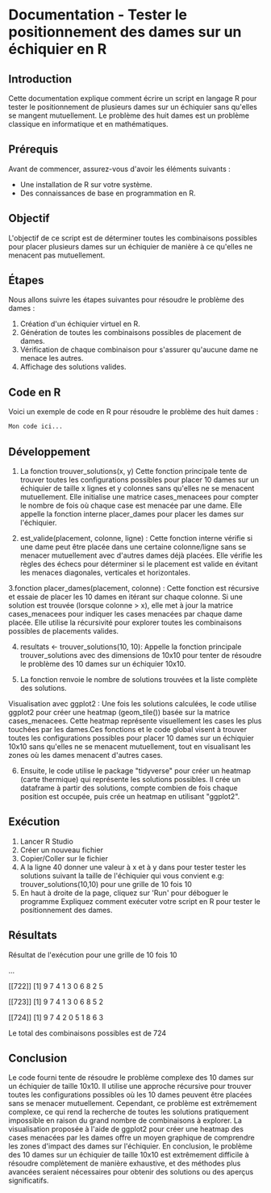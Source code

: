 
# Documentation - Tester le positionnement des dames sur un échiquier en R

## Introduction
Cette documentation explique comment écrire un script en langage R pour tester le positionnement de plusieurs dames sur un échiquier sans qu'elles se mangent mutuellement. Le problème des huit dames est un problème classique en informatique et en mathématiques.

## Prérequis
Avant de commencer, assurez-vous d'avoir les éléments suivants :
- Une installation de R sur votre système.
- Des connaissances de base en programmation en R.

## Objectif
L'objectif de ce script est de déterminer toutes les combinaisons possibles pour placer plusieurs dames sur un échiquier de manière à ce qu'elles ne menacent pas mutuellement.

## Étapes
Nous allons suivre les étapes suivantes pour résoudre le problème des dames :
1. Création d'un échiquier virtuel en R.
2. Génération de toutes les combinaisons possibles de placement de dames.
3. Vérification de chaque combinaison pour s'assurer qu'aucune dame ne menace les autres.
4. Affichage des solutions valides.

## Code en R
Voici un exemple de code en R pour résoudre le problème des huit dames :

```R
Mon code ici...
```
## Développement
1. La fonction trouver_solutions(x, y)
Cette fonction principale tente de trouver toutes les configurations possibles pour placer 10 dames sur un échiquier de taille x lignes et y colonnes sans qu'elles ne se menacent mutuellement.
Elle initialise une matrice cases_menacees pour compter le nombre de fois où chaque case est menacée par une dame.
Elle appelle la fonction interne placer_dames pour placer les dames sur l'échiquier.

2. est_valide(placement, colonne, ligne) :
Cette fonction interne vérifie si une dame peut être placée dans une certaine colonne/ligne sans se menacer mutuellement avec d'autres dames déjà placées.
Elle vérifie les règles des échecs pour déterminer si le placement est valide en évitant les menaces diagonales, verticales et horizontales.

3.fonction placer_dames(placement, colonne) :
Cette fonction est récursive et essaie de placer les 10 dames en itérant sur chaque colonne.
Si une solution est trouvée (lorsque colonne > x), elle met à jour la matrice cases_menacees pour indiquer les cases menacées par chaque dame placée.
Elle utilise la récursivité pour explorer toutes les combinaisons possibles de placements valides.

4. resultats <- trouver_solutions(10, 10):
Appelle la fonction principale trouver_solutions avec des dimensions de 10x10 pour tenter de résoudre le problème des 10 dames sur un échiquier 10x10.

5. La fonction renvoie le nombre de solutions trouvées et la liste complète des solutions.

Visualisation avec ggplot2 :
Une fois les solutions calculées, le code utilise ggplot2 pour créer une heatmap (geom_tile()) basée sur la matrice cases_menacees. Cette heatmap représente visuellement les cases les plus touchées par les dames.Ces fonctions et le code global visent à trouver toutes les configurations possibles pour placer 10 dames sur un échiquier 10x10 sans qu'elles ne se menacent mutuellement, tout en visualisant les zones où les dames menacent d'autres cases.



6. Ensuite, le code utilise le package "tidyverse" pour créer un heatmap (carte thermique) qui représente les solutions possibles. Il crée un dataframe à partir des solutions, compte combien de fois chaque position est occupée, puis crée un heatmap en utilisant "ggplot2".
## Exécution
1. Lancer R Studio
2. Créer un nouveau fichier 
3. Copier/Coller sur le fichier 
4. A la ligne 40 donner une valeur à x et à y dans pour tester tester les solutions suivant la taille de l'échiquier qui vous convient e.g: trouver_solutions(10,10) pour une grille de 10 fois 10 
5. En haut à droite de la page, cliquez sur 'Run' pour déboguer le programme
Expliquez comment exécuter votre script en R pour tester le positionnement des dames.

## Résultats
Résultat de l'exécution pour une grille de 10 fois 10



...

[[722]]
 [1] 9 7 4 1 3 0 6 8 2 5

[[723]]
 [1] 9 7 4 1 3 0 6 8 5 2

[[724]]
 [1] 9 7 4 2 0 5 1 8 6 3

 Le total des combinaisons possibles est de 724

## Conclusion
Le code fourni tente de résoudre le problème complexe des 10 dames sur un échiquier de taille 10x10. Il utilise une approche récursive pour trouver toutes les configurations possibles où les 10 dames peuvent être placées sans se menacer mutuellement. Cependant, ce problème est extrêmement complexe, ce qui rend la recherche de toutes les solutions pratiquement impossible en raison du grand nombre de combinaisons à explorer. La visualisation proposée à l'aide de ggplot2 pour créer une heatmap des cases menacées par les dames offre un moyen graphique de comprendre les zones d'impact des dames sur l'échiquier.
En conclusion, le problème des 10 dames sur un échiquier de taille 10x10 est extrêmement difficile à résoudre complètement de manière exhaustive, et des méthodes plus avancées seraient nécessaires pour obtenir des solutions ou des aperçus significatifs. 